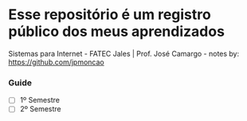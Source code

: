# Esse repositório é um registro público dos meus aprendizados
Sistemas para Internet - FATEC Jales | Prof. José Camargo -
notes by: https://github.com/jpmoncao
### Guide

- [ ] 1º Semestre
- [ ] 2º Semestre